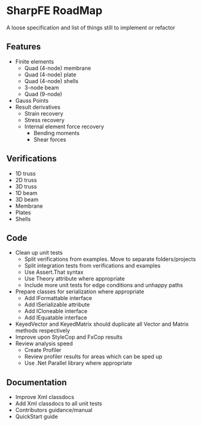 ﻿# SharpFE RoadMap #

A loose specification and list of things still to implement or refactor

## Features

* Finite elements
    * Quad (4-node) membrane
    * Quad (4-node) plate
    * Quad (4-node) shells
    * 3-node beam
    * Quad (9-node)
* Gauss Points
* Result derivatives
    * Strain recovery
    * Stress recovery
    * Internal element force recovery
        * Bending moments
        * Shear forces

## Verifications

* 1D truss
* 2D truss
* 3D truss
* 1D beam
* 3D beam
* Membrane
* Plates
* Shells

## Code

* Clean up unit tests
    * Split verifications from examples. Move to separate folders/projects
    * Split integration tests from verifications and examples
    * Use Assert.That syntax
    * Use Theory attribute where appropriate
    * Include more unit tests for edge conditions and unhappy paths
* Prepare classes for serialization where appropriate
    * Add IFormattable interface
    * Add ISerializable attribute
    * Add ICloneable interface
    * Add IEquatable<T> interface
* KeyedVector and KeyedMatrix should duplicate all Vector and Matrix methods respectively
* Improve upon StyleCop and FxCop results
* Review analysis speed
    * Create Profiler
    * Review profiler results for areas which can be sped up
    * Use .Net Parallel library where appropriate
    

## Documentation

* Improve Xml classdocs
* Add Xml classdocs to all unit tests
* Contributors guidance/manual
* QuickStart guide